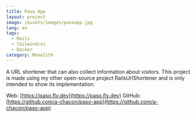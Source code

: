 ```yaml
---
title: Paso App
layout: project
image: /assets/images/pasoapp.jpg
lang: en
tags:
  - Rails
  - Tailwindcss
  - Docker
category: Monolith
---
```

A URL shortener that can also collect information about visitors. This project is made using my other open-source project RailsUrlShortener and is only intended to show its implementation.

Web: [https://paso.fly.dev](https://paso.fly.dev)
GitHub: [https://github.com/a-chacon/paso-app](https://github.com/a-chacon/paso-app)

